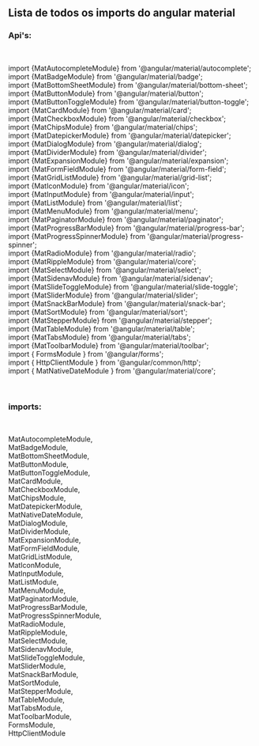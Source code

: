 ## Lista de todos os imports do angular material <br>
### Api's: <br>

<br>

import {MatAutocompleteModule} from '@angular/material/autocomplete';<br>
import {MatBadgeModule} from '@angular/material/badge';<br>
import {MatBottomSheetModule} from '@angular/material/bottom-sheet';<br>
import {MatButtonModule} from '@angular/material/button';<br>
import {MatButtonToggleModule} from '@angular/material/button-toggle';<br>
import {MatCardModule} from '@angular/material/card';<br>
import {MatCheckboxModule} from '@angular/material/checkbox';<br>
import {MatChipsModule} from '@angular/material/chips';<br>
import {MatDatepickerModule} from '@angular/material/datepicker';<br>
import {MatDialogModule} from '@angular/material/dialog';<br>
import {MatDividerModule} from '@angular/material/divider';<br>
import {MatExpansionModule} from '@angular/material/expansion';<br>
import {MatFormFieldModule} from '@angular/material/form-field';<br>
import {MatGridListModule} from '@angular/material/grid-list';<br>
import {MatIconModule} from '@angular/material/icon';<br>
import {MatInputModule} from '@angular/material/input';<br>
import {MatListModule} from '@angular/material/list';<br>
import {MatMenuModule} from '@angular/material/menu';<br>
import {MatPaginatorModule} from '@angular/material/paginator';<br>
import {MatProgressBarModule} from '@angular/material/progress-bar';<br>
import {MatProgressSpinnerModule} from '@angular/material/progress-spinner';<br>
import {MatRadioModule} from '@angular/material/radio';<br>
import {MatRippleModule} from '@angular/material/core';<br>
import {MatSelectModule} from '@angular/material/select';<br>
import {MatSidenavModule} from '@angular/material/sidenav';<br>
import {MatSlideToggleModule} from '@angular/material/slide-toggle';<br>
import {MatSliderModule} from '@angular/material/slider';<br>
import {MatSnackBarModule} from '@angular/material/snack-bar';<br>
import {MatSortModule} from '@angular/material/sort';<br>
import {MatStepperModule} from '@angular/material/stepper';<br>
import {MatTableModule} from '@angular/material/table';<br>
import {MatTabsModule} from '@angular/material/tabs';<br>
import {MatToolbarModule} from '@angular/material/toolbar';<br>
import { FormsModule } from '@angular/forms';<br>
import { HttpClientModule } from '@angular/common/http';<br>
import { MatNativeDateModule } from '@angular/material/core';<br>

<br>

### imports:<br>

<br>

MatAutocompleteModule,<br>
MatBadgeModule,<br>
MatBottomSheetModule,<br>
MatButtonModule,<br>
MatButtonToggleModule,<br>
MatCardModule,<br>
MatCheckboxModule,<br>
MatChipsModule,<br>
MatDatepickerModule,<br>
MatNativeDateModule,<br>
MatDialogModule,<br>
MatDividerModule,<br>
MatExpansionModule,<br>
MatFormFieldModule,<br>
MatGridListModule,<br>
MatIconModule,<br>
MatInputModule,<br>
MatListModule,<br>
MatMenuModule,<br>
MatPaginatorModule,<br>
MatProgressBarModule,<br>
MatProgressSpinnerModule,<br>
MatRadioModule,<br>
MatRippleModule,<br>
MatSelectModule,<br>
MatSidenavModule,<br>
MatSlideToggleModule,<br>
MatSliderModule,<br>
MatSnackBarModule,<br>
MatSortModule,<br>
MatStepperModule,<br>
MatTableModule,<br>
MatTabsModule,<br>
MatToolbarModule,<br>
FormsModule,<br>
HttpClientModule
